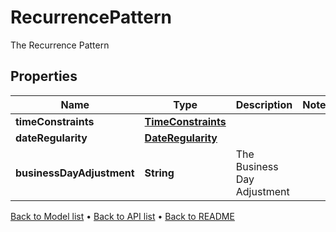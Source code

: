

# RecurrencePattern

The Recurrence Pattern

## Properties

| Name | Type | Description | Notes |
|------------ | ------------- | ------------- | -------------|
|**timeConstraints** | [**TimeConstraints**](TimeConstraints.md) |  |  |
|**dateRegularity** | [**DateRegularity**](DateRegularity.md) |  |  |
|**businessDayAdjustment** | **String** | The Business Day Adjustment |  |



[Back to Model list](../README.md#documentation-for-models) &#8226; [Back to API list](../README.md#documentation-for-api-endpoints) &#8226; [Back to README](../README.md)


